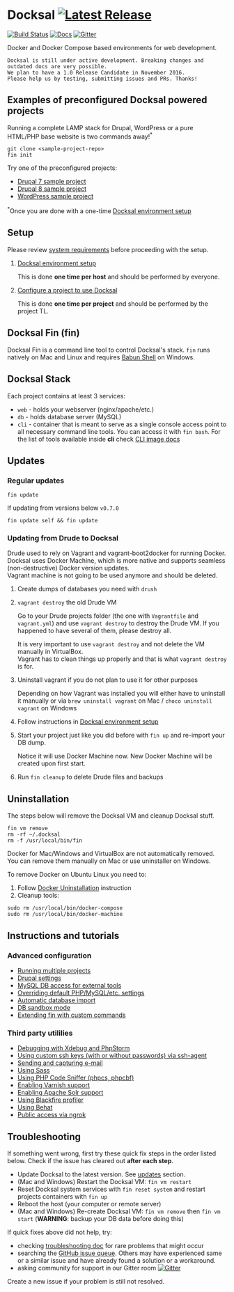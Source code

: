 # Docksal [![Latest Release](https://img.shields.io/github/release/docksal/docksal.svg?style=flat-square)](https://github.com/docksal/docksal/releases/latest)

[![Build Status](https://img.shields.io/travis/docksal/docksal.svg?style=flat-square)](https://travis-ci.org/docksal/docksal)
[![Docs](https://readthedocs.org/projects/docksal/badge?version=master&style=flat-square)](http://docksal.readthedocs.io/en/master)
[![Gitter](https://img.shields.io/gitter/room/docksal/community-support.svg?style=flat-square)](https://gitter.im/docksal/community-support)

Docker and Docker Compose based environments for web development.

    Docksal is still under active development. Breaking changes and outdated docs are very possible.
    We plan to have a 1.0 Release Candidate in November 2016.  
    Please help us by testing, submitting issues and PRs. Thanks!


## Examples of preconfigured Docksal powered projects

Running a complete LAMP stack for Drupal, WordPress or a pure HTML/PHP base website is two commands away!<sup>*</sup>

```
git clone <sample-project-repo>
fin init
```

Try one of the preconfigured projects:

- [Drupal 7 sample project](https://github.com/docksal/drupal7)  
- [Drupal 8 sample project](https://github.com/docksal/drupal8)  
- [WordPress sample project](https://github.com/docksal/wordpress)

<sup>*</sup>Once you are done with a one-time [Docksal environment setup](/docs/env-setup.md)


<a name="setup"></a>
## Setup

Please review [system requirements](/docs/system-requirements.md) before proceeding with the setup.

1) [Docksal environment setup](/docs/env-setup.md)
    
    This is done **one time per host** and should be performed by everyone.

2) [Configure a project to use Docksal](/docs/project-setup.md)

    This is done **one time per project** and should be performed by the project TL.

<a name="fin"></a>
## Docksal Fin (fin)

Docksal Fin is a command line tool to control Docksal's stack. `fin` runs natively on Mac and Linux and requires [Babun Shell](http://babun.github.io) on Windows.

## Docksal Stack

Each project contains at least 3 services:
* `web` - holds your webserver (nginx/apache/etc.)
* `db` - holds database server (MySQL)
* `cli` - container that is meant to serve as a single console access point to all necessary command line tools. You can access it with `fin bash`. For the list of tools available inside **cli** check [CLI image docs](https://github.com/docksal/service-cli)

<a name="updates"></a>
## Updates

### Regular updates

```
fin update
```

If updating from versions below `v0.7.0`

```
fin update self && fin update
```

### Updating from Drude to Docksal

Drude used to rely on Vagrant and vagrant-boot2docker for running Docker.  
Docksal uses Docker Machine, which is more native and supports seamless (non-destructive) Docker version updates.  
Vagrant machine is not going to be used anymore and should be deleted.

1. Create dumps of databases you need with `drush`
2. `vagrant destroy` the old Drude VM

    Go to your Drude projects folder (the one with `Vagrantfile` and `vagrant.yml`) and use `vagrant destroy` to destroy the Drude VM. 
    If you happened to have several of them, please destroy all.
    
    It is very important to use `vagrant destroy` and not delete the VM manually in VirtualBox.  
    Vagrant has to clean things up properly and that is what `vagrant destroy` is for.     

3. Uninstall vagrant if you do not plan to use it for other purposes

    Depending on how Vagrant was installed you will either have to uninstall it manually or
    via `brew uninstall vagrant` on Mac / `choco uninstall vagrant` on Windows
    
4. Follow instructions in [Docksal environment setup](/docs/env-setup.md)
5. Start your project just like you did before with `fin up` and re-import your DB dump.

    Notice it will use Docker Machine now.
    New Docker Machine will be created upon first start.
    
6. Run `fin cleanup` to delete Drude files and backups


## Uninstallation

The steps below will remove the Docksal VM and cleanup Docksal stuff.

```
fin vm remove
rm -rf ~/.docksal
rm -f /usr/local/bin/fin
```

Docker for Mac/Windows and VirtualBox are not automatically removed. You can remove them manually on Mac or use uninstaller on Windows.

To remove Docker on Ubuntu Linux you need to:

1. Follow [Docker Uninstallation](https://docs.docker.com/engine/installation/linux/ubuntulinux/#/uninstallation) instruction
2. Cleanup tools:
```
sudo rm /usr/local/bin/docker-compose
sudo rm /usr/local/bin/docker-machine
```

<a name="instructions"></a>
## Instructions and tutorials

### Advanced configuration
- [Running multiple projects](/docs/multiple-projects.md)
- [Drupal settings](/docs/drupal-settings.md)
- [MySQL DB access for external tools](/docs/db-access.md)
- [Overriding default PHP/MySQL/etc. settings](/docs/settings.md)
- [Automatic database import](docs/db-import.md)
- [DB sandbox mode](/docs/db-sandbox.md)
- [Extending fin with custom commands](/docs/custom-commands.md)

### Third party utililies
- [Debugging with Xdebug and PhpStorm](/docs/xdebug.md)
- [Using custom ssh keys (with or without passwords) via ssh-agent](/docs/ssh-agent.md)
- [Sending and capturing e-mail](/docs/mail.md)
- [Using Sass](/docs/sass.md)
- [Using PHP Code Sniffer (phpcs, phpcbf)](/docs/phpcs.md)
- [Enabling Varnish support](/docs/varnish.md)
- [Enabling Apache Solr support](/docs/apache-solr.md)
- [Using Blackfire profiler](/docs/blackfire.md)
- [Using Behat](/docs/behat.md)
- [Public access via ngrok](/docs/public-access.md)

<a name="troubleshooting"></a>
## Troubleshooting

If something went wrong, first try these quick fix steps in the order listed below.
Check if the issue has cleared out **after each step**.

- Update Docksal to the latest version. See [updates](#updates) section.
- (Mac and Windows) Restart the Docksal VM: `fin vm restart`
- Reset Docksal system services with `fin reset system` and restart projects containers with `fin up`
- Reboot the host (your computer or remote server)
- (Mac and Windows) Re-create Docksal VM: `fin vm remove` then `fin vm start` (**WARNING**: backup your DB data before doing this)

If quick fixes above did not help, try:
- checking [troubleshooting doc](docs/troubleshooting.md) for rare problems that might occur
- searching the [GitHub issue queue](https://github.com/docksal/docksal/issues). Others may have experienced same or a similar issue and have already found a solution or a workaround.
- asking community for support in our Gitter room [![Gitter](https://img.shields.io/gitter/room/docksal/community-support.svg?style=flat-square)](https://gitter.im/docksal/community-support)

Create a new issue if your problem is still not resolved.
